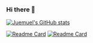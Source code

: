 ### Hi there 👋

[![Juemuel's GitHub stats](https://github-readme-stats.vercel.app/api?username=juemuel&count_private=true&hide=contribs,prs)](https://github.com/juemuel/juemuel)
<!--
- hide=contribs,prs，等可以隐藏某些统计数
- count_private=true，可以统计私人提交数
-->


[![Readme Card](https://github-readme-stats.vercel.app/api/pin/?username=juemuel&show_owner=true&repo=Kob-of-Game)](https://github.com/juemuel/Kob-of-Game)
[![Readme Card](https://github-readme-stats.vercel.app/api/pin/?username=juemuel&show_owner=true&repo=magic_kit)](https://github.com/juemuel/magic_kit)
<!--
- show_owner=true,同时展示git仓库的所有者
-->



<!--
**juemuel/juemuel** is a ✨ _special_ ✨ repository because its `README.md` (this file) appears on your GitHub profile.

Here are some ideas to get you started:

- 🔭 I’m currently working on ...
- 🌱 I’m currently learning ...
- 👯 I’m looking to collaborate on ...
- 🤔 I’m looking for help with ...
- 💬 Ask me about ...
- 📫 How to reach me: ...
- 😄 Pronouns: ...
- ⚡ Fun fact: ...
-->
